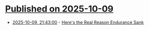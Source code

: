# [Published on 2025-10-09](index.md)

* [2025-10-09, 21:43:00](https://soylentnews.org/article.pl?sid=25/10/07/2330231&from=rss) - [Here's the Real Reason Endurance Sank](https://soylentnews.org/article.pl?sid=25/10/07/2330231&from=rss)
